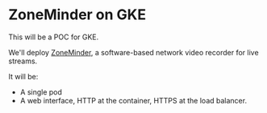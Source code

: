 # ZoneMinder on GKE

This will be a POC for GKE.

We'll deploy [ZoneMinder](), a software-based network video recorder for live streams.

It will be:
* A single pod
* A web interface, HTTP at the container, HTTPS at the load balancer.

